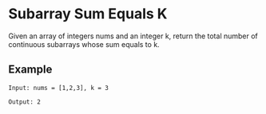 # Subarray Sum Equals K

Given an array of integers nums and an integer k, return the total number of continuous subarrays whose sum equals to k.

## Example

```
Input: nums = [1,2,3], k = 3

Output: 2

```

